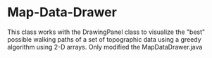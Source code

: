 # Map-Data-Drawer
This class works with the DrawingPanel class to visualize the "best" possible walking paths of 
a set of topographic data using a greedy algorithm using 2-D arrays. Only modified the MapDataDrawer.java
